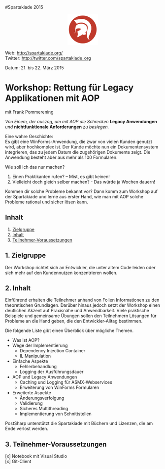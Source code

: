 #Spartakiade 2015
<p align="center"><img src="images/logo_spartakiade.png" width=100/></p>

Web: http://spartakiade.org/  
Twitter: http://twitter.com/spartakiade_org

Datum: 21. bis 22. März 2015

# Workshop: Rettung für Legacy Applikationen mit AOP
mit Frank Pommerening

*Von Einem, der auszog, um mit AOP die Schrecken* **Legacy Anwendungen** *und* **nichtfunktionale Anforderungen** *zu besiegen.*


Eine wahre Geschichte:<br>
Es gibt eine WinForms-Anwendung, die zwar von vielen Kunden genutzt wird, aber hochkomplex ist. Der Kunde möchte nun ein Dokumentensystem integrieren, das zu jedem Datum die zugehörigen Dokumente zeigt. Die Anwendung besteht aber aus mehr als 100 Formularen.

Wie soll ich das nur machen?<br>
1. Einen Praktikanten rufen? – Mist, es gibt keinen!<br>
2. Vielleicht doch gleich selber machen? - Das würde ja Wochen dauern!<br>

Kommen dir solche Probleme bekannt vor? Dann komm zum Workshop auf der Spartakiade und lerne aus erster Hand, wie man mit AOP solche Probleme rational und sicher lösen kann.

## Inhalt
1. [Zielgruppe](#zielgruppe)
2. [Inhalt](#inhalt)
3. [Teilnehmer-Voraussetzungen](#voraussetzungen)


<a name="zielgruppe"></a>
## 1. Zielgruppe
Der Workshop richtet sich an Entwickler, die unter altem Code leiden oder sich mehr auf den Kundennutzen konzentrieren wollen.

<a name="themen"></a>
## 2. Inhalt
Einführend erhalten die Teilnehmer anhand von Folien Informationen zu den theoretischen Grundlagen. Darüber hinaus jedoch setzt der Workshop einen deutlichen Akzent auf Praxisnähe und Anwendbarkeit. Viele praktische Beispiele und gemeinsame Übungen sollen den Teilnehmern Lösungen für Probleme an die Hand geben, die den Entwickler-Alltag bestimmen.

Die folgende Liste gibt einen Überblick über mögliche Themen.
- Was ist AOP?
- Wege der Implementierung 
  - Dependency Injection Container
  - IL Manipulation
- Einfache Aspekte 
  - Fehlerbehandlung
  - Logging der Ausführungsdauer
- AOP und Legacy Anwendungen 
  - Caching und Logging für ASMX-Webservices
  - Erweiterung von WinForms Formularen
- Erweiterte Aspekte 
  - Änderungsverfolgung
  - Validierung
  - Sicheres Multithreading
  - Implementierung von Schnittstellen

PostSharp unterstützt die Spartakiade mit Büchern und Lizenzen, die am Ende verlost werden.

<a name="voraussetzungen"></a>
## 3. Teilnehmer-Voraussetzungen
[x] Notebook mit Visual Studio<br>
[x] Git-Client